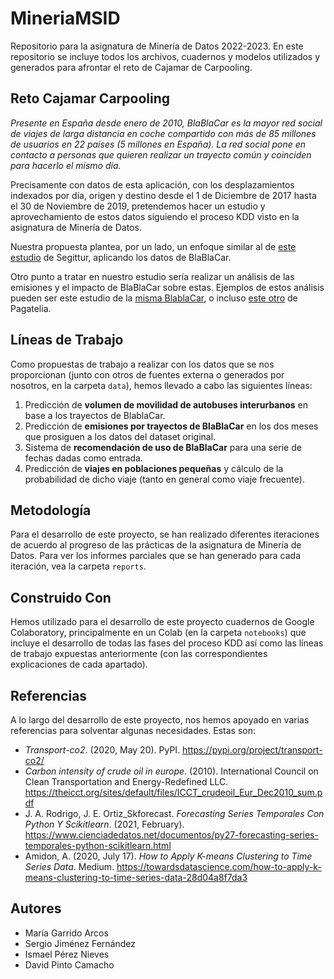 # MineriaMSID
Repositorio para la asignatura de Minería de Datos 2022-2023. En este repositorio se incluye todos los archivos, cuadernos y modelos utilizados y generados para afrontar el reto de Cajamar de Carpooling.

## Reto Cajamar Carpooling
_Presente en España desde enero de 2010, BlaBlaCar es la mayor red social de viajes de larga distancia en coche compartido con más de 85 millones de usuarios en 22 países (5 millones en España). La red social pone en contacto a personas que quieren realizar un trayecto común y coinciden para hacerlo el mismo día._

Precisamente con datos de esta aplicación, con los desplazamientos indexados por día, origen y destino desde el 1 de Diciembre de 2017 hasta el 30 de Noviembre de 2019, pretendemos hacer un estudio y aprovechamiento de estos datos siguiendo el proceso KDD visto en la asignatura de Minería de Datos.

Nuestra propuesta plantea, por un lado, un enfoque similar al de [este estudio](https://www.dataestur.es/wp-content/uploads/Informe-flujos-turisticos-dic-2020.pdf) de Segittur, aplicando los datos de BlaBlaCar.

Otro punto a tratar en nuestro estudio sería realizar un análisis de las emisiones y el impacto de BlaBlaCar sobre estas. Ejemplos de estos análisis pueden ser este estudio de la [misma BlablaCar](https://blog.blablacar.es/blablalife/lp/el-uso-del-coche-compartido-reduce-1-6-millones-de-toneladas-de-co2-al-ano), o incluso [este otro](https://www.pagatelia.com/proyecto-zero-empty-seats) de Pagatelia.

## Líneas de Trabajo
Como propuestas de trabajo a realizar con los datos que se nos proporcionan (junto con otros de fuentes externa o generados por nosotros, en la carpeta `data`), hemos llevado a cabo las siguientes líneas:
1. Predicción de **volumen de movilidad de autobuses interurbanos** en base a los trayectos de BlablaCar.
2. Predicción de **emisiones por trayectos de BlaBlaCar** en los dos meses que prosiguen a los datos del dataset original.
3. Sistema de **recomendación de uso de BlaBlaCar** para una serie de fechas dadas como entrada.
4. Predicción de **viajes en poblaciones pequeñas** y cálculo de la probabilidad de dicho viaje (tanto en general como viaje frecuente).

## Metodología
Para el desarrollo de este proyecto, se han realizado diferentes iteraciones de acuerdo al progreso de las prácticas de la asignatura de Minería de Datos. Para ver los informes parciales que se han generado para cada iteración, vea la carpeta `reports`.

## Construido Con
Hemos utilizado para el desarrollo de este proyecto cuadernos de Google Colaboratory, principalmente en un Colab (en la carpeta `notebooks`) que incluye el desarrollo de todas las fases del proceso KDD así como las líneas de trabajo expuestas anteriormente (con las correspondientes explicaciones de cada apartado).

## Referencias
A lo largo del desarrollo de este proyecto, nos hemos apoyado en varias referencias para solventar algunas necesidades. Estas son:
- _Transport-co2_. (2020, May 20). PyPI. https://pypi.org/project/transport-co2/
- _Carbon intensity of crude oil in europe_. (2010). International Council on Clean Transportation and Energy-Redefined LLC. https://theicct.org/sites/default/files/ICCT_crudeoil_Eur_Dec2010_sum.pdf
-  J. A. Rodrigo, J. E. Ortiz_Skforecast. _Forecasting Series Temporales Con Python Y Scikitlearn_. (2021, February). https://www.cienciadedatos.net/documentos/py27-forecasting-series-temporales-python-scikitlearn.html
- Amidon, A. (2020, July 17). _How to Apply K-means Clustering to Time Series Data_. Medium. https://towardsdatascience.com/how-to-apply-k-means-clustering-to-time-series-data-28d04a8f7da3
## Autores
- María Garrido Arcos
- Sergio Jiménez Fernández
- Ismael Pérez Nieves
- David Pinto Camacho
